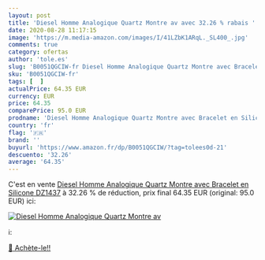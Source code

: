 ```yaml
---
layout: post
title: 'Diesel Homme Analogique Quartz Montre av avec 32.26 % rabais '
date: 2020-08-28 11:17:15
image: 'https://m.media-amazon.com/images/I/41LZbK1ARqL._SL400_.jpg'
comments: true
category: ofertas
author: 'tole.es'
slug: 'B0051QGCIW-fr Diesel Homme Analogique Quartz Montre avec Bracelet en...'
sku: 'B0051QGCIW-fr'
tags: [  ]
actualPrice: 64.35 EUR
currency: EUR
price: 64.35
comparePrice: 95.0 EUR
prodname: 'Diesel Homme Analogique Quartz Montre avec Bracelet en Silicone DZ1437'
country: 'fr'
flag: '🇫🇷'
brand: ''
buyurl: 'https://www.amazon.fr/dp/B0051QGCIW/?tag=tolees0d-21'
descuento: '32.26'
average: '64.35'
---
```


C'est en vente [Diesel Homme Analogique Quartz Montre avec Bracelet en Silicone DZ1437](https://www.amazon.fr/dp/B0051QGCIW/?tag=tolees0d-21)  à  32.26 % de réduction, prix final  64.35 EUR (original: 95.0 EUR) ici:

[![Diesel Homme Analogique Quartz Montre av](https://m.media-amazon.com/images/I/41LZbK1ARqL._SL400_.jpg)](https://www.amazon.fr/dp/B0051QGCIW/?tag=tolees0d-21)

ℹ️:


[🛒 Achète-le!!](https://www.amazon.fr/dp/B0051QGCIW/?tag=tolees0d-21)
